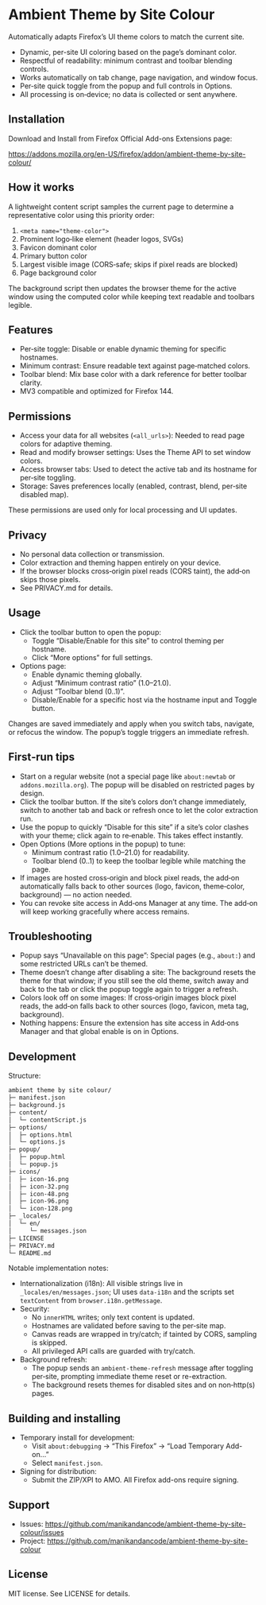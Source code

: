 # Ambient Theme by Site Colour

Automatically adapts Firefox’s UI theme colors to match the current site.

- Dynamic, per-site UI coloring based on the page’s dominant color.
- Respectful of readability: minimum contrast and toolbar blending controls.
- Works automatically on tab change, page navigation, and window focus.
- Per‑site quick toggle from the popup and full controls in Options.
- All processing is on‑device; no data is collected or sent anywhere.

## Installation

Download and Install from Firefox Official Add-ons Extensions page: 

https://addons.mozilla.org/en-US/firefox/addon/ambient-theme-by-site-colour/

## How it works

A lightweight content script samples the current page to determine a representative color using this priority order:

1. `<meta name="theme-color">`
2. Prominent logo‑like element (header logos, SVGs)
3. Favicon dominant color
4. Primary button color
5. Largest visible image (CORS‑safe; skips if pixel reads are blocked)
6. Page background color

The background script then updates the browser theme for the active window using the computed color while keeping text readable and toolbars legible.

## Features

- Per‑site toggle: Disable or enable dynamic theming for specific hostnames.
- Minimum contrast: Ensure readable text against page‑matched colors.
- Toolbar blend: Mix base color with a dark reference for better toolbar clarity.
- MV3 compatible and optimized for Firefox 144.

## Permissions

- Access your data for all websites (`<all_urls>`): Needed to read page colors for adaptive theming.
- Read and modify browser settings: Uses the Theme API to set window colors.
- Access browser tabs: Used to detect the active tab and its hostname for per‑site toggling.
- Storage: Saves preferences locally (enabled, contrast, blend, per‑site disabled map).

These permissions are used only for local processing and UI updates.

## Privacy

- No personal data collection or transmission.
- Color extraction and theming happen entirely on your device.
- If the browser blocks cross‑origin pixel reads (CORS taint), the add‑on skips those pixels.
- See PRIVACY.md for details.

## Usage

- Click the toolbar button to open the popup:
  - Toggle “Disable/Enable for this site” to control theming per hostname.
  - Click “More options” for full settings.
- Options page:
  - Enable dynamic theming globally.
  - Adjust “Minimum contrast ratio” (1.0–21.0).
  - Adjust “Toolbar blend (0..1)”.
  - Disable/Enable for a specific host via the hostname input and Toggle button.

Changes are saved immediately and apply when you switch tabs, navigate, or refocus the window. The popup’s toggle triggers an immediate refresh.

## First‑run tips

- Start on a regular website (not a special page like `about:newtab` or `addons.mozilla.org`). The popup will be disabled on restricted pages by design.
- Click the toolbar button. If the site’s colors don’t change immediately, switch to another tab and back or refresh once to let the color extraction run.
- Use the popup to quickly “Disable for this site” if a site’s color clashes with your theme; click again to re‑enable. This takes effect instantly.
- Open Options (More options in the popup) to tune:
  - Minimum contrast ratio (1.0–21.0) for readability.
  - Toolbar blend (0..1) to keep the toolbar legible while matching the page.
- If images are hosted cross‑origin and block pixel reads, the add‑on automatically falls back to other sources (logo, favicon, theme‑color, background) — no action needed.
- You can revoke site access in Add‑ons Manager at any time. The add‑on will keep working gracefully where access remains.

## Troubleshooting

- Popup says “Unavailable on this page”: Special pages (e.g., `about:`) and some restricted URLs can’t be themed.
- Theme doesn’t change after disabling a site: The background resets the theme for that window; if you still see the old theme, switch away and back to the tab or click the popup toggle again to trigger a refresh.
- Colors look off on some images: If cross‑origin images block pixel reads, the add‑on falls back to other sources (logo, favicon, meta tag, background).
- Nothing happens: Ensure the extension has site access in Add‑ons Manager and that global enable is on in Options.

## Development

Structure:
```bash
ambient theme by site colour/
├─ manifest.json
├─ background.js
├─ content/
│  └─ contentScript.js
├─ options/
│  ├─ options.html
│  └─ options.js
├─ popup/
│  ├─ popup.html
│  └─ popup.js
├─ icons/
│  ├─ icon-16.png
│  ├─ icon-32.png
│  ├─ icon-48.png
│  ├─ icon-96.png
│  └─ icon-128.png
├─ _locales/
│  └─ en/
│     └─ messages.json
├─ LICENSE
├─ PRIVACY.md
└─ README.md
```

Notable implementation notes:
- Internationalization (i18n): All visible strings live in `_locales/en/messages.json`; UI uses `data-i18n` and the scripts set `textContent` from `browser.i18n.getMessage`.
- Security:
  - No `innerHTML` writes; only text content is updated.
  - Hostnames are validated before saving to the per‑site map.
  - Canvas reads are wrapped in try/catch; if tainted by CORS, sampling is skipped.
  - All privileged API calls are guarded with try/catch.
- Background refresh:
  - The popup sends an `ambient-theme-refresh` message after toggling per‑site, prompting immediate theme reset or re-extraction.
  - The background resets themes for disabled sites and on non‑http(s) pages.

## Building and installing

- Temporary install for development:
  - Visit `about:debugging` → “This Firefox” → “Load Temporary Add-on…”
  - Select `manifest.json`.
- Signing for distribution:
  - Submit the ZIP/XPI to AMO. All Firefox add-ons require signing.

## Support

- Issues: https://github.com/manikandancode/ambient-theme-by-site-colour/issues
- Project: https://github.com/manikandancode/ambient-theme-by-site-colour

## License

MIT license. See LICENSE for details.
